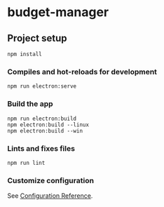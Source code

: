# budget-manager

## Project setup
```
npm install
```

### Compiles and hot-reloads for development
```
npm run electron:serve
```

### Build the app
```
npm run electron:build
npm electron:build --linux
npm electron:build --win
```

### Lints and fixes files
```
npm run lint
```

### Customize configuration
See [Configuration Reference](https://cli.vuejs.org/config/).

